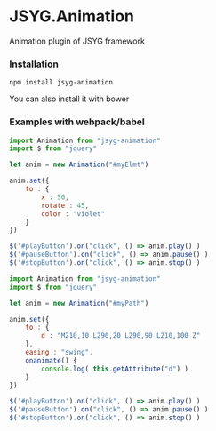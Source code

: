 # JSYG.Animation
Animation plugin of JSYG framework

### Installation
```shell
npm install jsyg-animation
```
You can also install it with bower


### Examples with webpack/babel

```javascript
import Animation from "jsyg-animation"
import $ from "jquery"

let anim = new Animation("#myElmt")

anim.set({
    to : {
        x : 50,
        rotate : 45,
        color : "violet"
    }
})

$('#playButton').on("click", () => anim.play() )
$('#pauseButton').on("click", () => anim.pause() )
$('#stopButton').on("click", () => anim.stop() )
```



```javascript
import Animation from "jsyg-animation"
import $ from "jquery"

let anim = new Animation("#myPath")

anim.set({
    to : {
        d : "M210,10 L290,20 L290,90 L210,100 Z"
    },
    easing : "swing",
    onanimate() {
        console.log( this.getAttribute("d") )
    }
})

$('#playButton').on("click", () => anim.play() )
$('#pauseButton').on("click", () => anim.pause() )
$('#stopButton').on("click", () => anim.stop() )
```
